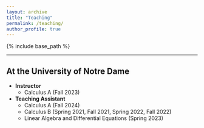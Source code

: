 ```yaml
---
layout: archive
title: "Teaching"
permalink: /teaching/
author_profile: true
---
```


{% include base_path %}

---

## At the University of Notre Dame

- **Instructor**
  + Calculus A (Fall 2023)
- **Teaching Assistant**
  + Calculus A (Fall 2024)
  + Calculus B (Spring 2021, Fall 2021, Spring 2022, Fall 2022)
  + Linear Algebra and Differential Equations (Spring 2023)
